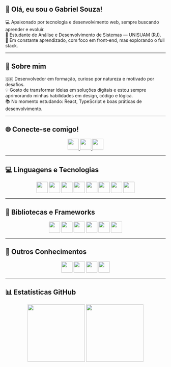 ## 👋 Olá, eu sou o Gabriel Souza!

💻 Apaixonado por tecnologia e desenvolvimento web, sempre buscando aprender e evoluir.  
🚀 Estudante de Análise e Desenvolvimento de Sistemas — UNISUAM (RJ).  
🎯 Em constante aprendizado, com foco em front-end, mas explorando o full stack.  

---

## 🧠 Sobre mim

🇧🇷 Desenvolvedor em formação, curioso por natureza e motivado por desafios.  
💡 Gosto de transformar ideias em soluções digitais e estou sempre aprimorando minhas habilidades em design, código e lógica.  
📚 No momento estudando: React, TypeScript e boas práticas de desenvolvimento.

---

## 🌐 Conecte-se comigo!

<div align="center">
  <a href="mailto:laportebiel1@gmail.com">
     <img src="https://img.shields.io/static/v1?message=Gmail&logo=gmail&label=&color=D14836&logoColor=white&style=for-the-badge" height="35" />
  </a>
  <a href="https://www.linkedin.com/in/gabriel-souza-a4b3a7373/" target="_blank">
      <img src="https://img.shields.io/static/v1?message=LinkedIn&logo=linkedin&label=&color=0077B5&logoColor=white&style=for-the-badge" height="35" />
  </a>
  <a href="https://wa.me/5521978550404" target="_blank">
      <img src="https://img.shields.io/static/v1?message=Whatsapp&logo=whatsapp&label=&color=25D366&logoColor=white&style=for-the-badge" height="35" />
  </a>
</div>

---

## 💻 Linguagens e Tecnologias

<div align="center">
  <img src="https://img.shields.io/badge/HTML5-E34F26?style=for-the-badge&logo=html5&logoColor=white" height="35" />
  <img src="https://img.shields.io/badge/CSS3-1572B6?style=for-the-badge&logo=css3&logoColor=white" height="35" />
  <img src="https://img.shields.io/badge/JavaScript-F7DF1E?style=for-the-badge&logo=javascript&logoColor=black" height="35" />
  <img src="https://img.shields.io/badge/TypeScript-3178C6?style=for-the-badge&logo=typescript&logoColor=white" height="35" />
  <img src="https://img.shields.io/badge/PHP-777BB4?style=for-the-badge&logo=php&logoColor=white" height="35" />
  <img src="https://img.shields.io/badge/Python-3670A0?style=for-the-badge&logo=python&logoColor=ffdd54" height="35" />
  <img src="https://img.shields.io/badge/MySQL-4479A1?style=for-the-badge&logo=mysql&logoColor=white" height="35" />
  <img src="https://img.shields.io/badge/Git-F05033?style=for-the-badge&logo=git&logoColor=white" height="35" />
</div>

---

## 🧩 Bibliotecas e Frameworks

<div align="center">
  <img src="https://img.shields.io/badge/React-20232A?style=for-the-badge&logo=react&logoColor=61DAFB" height="35" />
  <img src="https://img.shields.io/badge/Angular-DD0031?style=for-the-badge&logo=angular&logoColor=white" height="35" />
  <img src="https://img.shields.io/badge/Ionic-3880FF?style=for-the-badge&logo=ionic&logoColor=white" height="35" />
  <img src="https://img.shields.io/badge/Bootstrap-563D7C?style=for-the-badge&logo=bootstrap&logoColor=white" height="35" />
  <img src="https://img.shields.io/badge/Figma-F24E1E?style=for-the-badge&logo=figma&logoColor=white" height="35" />
  <img src="https://img.shields.io/badge/Canva-00C4CC?style=for-the-badge&logo=canva&logoColor=white" height="35" />
</div>

---

## 🧰 Outros Conhecimentos

<div align="center">
  <img src="https://img.shields.io/badge/Excel-217346?style=for-the-badge&logo=microsoft-excel&logoColor=white" height="35" />
  <img src="https://img.shields.io/badge/Jira-0052CC?style=for-the-badge&logo=jira&logoColor=white" height="35" />
  <img src="https://img.shields.io/badge/Visual%20Studio%20Code-0078d7?style=for-the-badge&logo=visual-studio-code&logoColor=white" height="35" />
  <img src="https://img.shields.io/badge/Vercel-000000?style=for-the-badge&logo=vercel&logoColor=white" height="35" />
</div>

---

## 📊 Estatísticas GitHub

<div align="center">
  <img height="180em" src="https://github-readme-stats.vercel.app/api?username=rttwx&show_icons=true&theme=tokyonight&include_all_commits=true&count_private=true&token=PAT_1"/>
  <img height="180em" src="https://github-readme-stats.vercel.app/api/top-langs/?username=rttwx&layout=compact&langs_count=7&theme=tokyonight"/>
</div>
